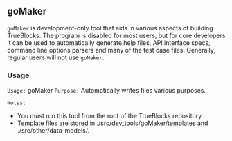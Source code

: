 ## goMaker

`goMaker` is development-only tool that aids in various aspects of building TrueBlocks. The program is disabled for most users,
but for core developers it can be used to automatically generate help files, API interface specs, command line options parsers
and many of the test case files. Generally, regular users will not use `goMaker`.

### Usage

`Usage:`    goMaker
`Purpose:`  Automatically writes files various purposes.

`Notes:`

- You must run this tool from the root of the TrueBlocks repository.
- Template files are stored in ./src/dev_tools/goMaker/templates and ./src/other/data-models/.
